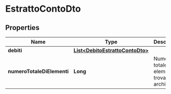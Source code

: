 
# EstrattoContoDto

## Properties
Name | Type | Description | Notes
------------ | ------------- | ------------- | -------------
**debiti** | [**List&lt;DebitoEstrattoContoDto&gt;**](DebitoEstrattoContoDto.md) |  |  [optional]
**numeroTotaleDiElementi** | **Long** | Numero totale di elementi trovati in archivio |  [optional]



